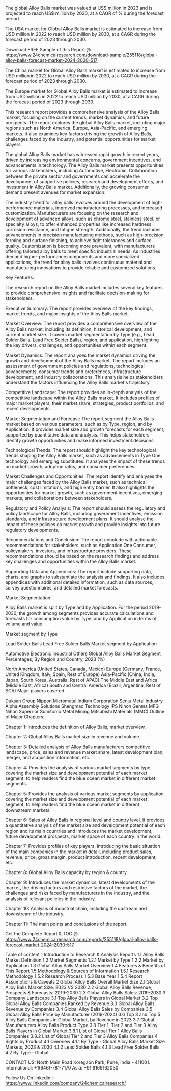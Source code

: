 The global Alloy Balls market was valued at US$ million in 2023 and is projected to reach US$ million by 2030, at a CAGR of % during the forecast period.

The USA market for Global  Alloy Balls market is estimated to increase from USD million in 2022 to reach USD million by 2030, at a CAGR during the forecast period of 2023 through 2030.

Download FREE Sample of this Report @ https://www.24chemicalresearch.com/download-sample/255118/global-alloy-balls-forecast-market-2024-2030-517

The China market for Global  Alloy Balls market is estimated to increase from USD million in 2022 to reach USD million by 2030, at a CAGR during the forecast period of 2023 through 2030.

The Europe market for Global  Alloy Balls market is estimated to increase from USD million in 2022 to reach USD million by 2030, at a CAGR during the forecast period of 2023 through 2030.

This research report provides a comprehensive analysis of the Alloy Balls market, focusing on the current trends, market dynamics, and future prospects. The report explores the global Alloy Balls market, including major regions such as North America, Europe, Asia-Pacific, and emerging markets. It also examines key factors driving the growth of Alloy Balls, challenges faced by the industry, and potential opportunities for market players.

The global Alloy Balls market has witnessed rapid growth in recent years, driven by increasing environmental concerns, government incentives, and advancements in technology. The Alloy Balls market presents opportunities for various stakeholders, including Automotive, Electronic. Collaboration between the private sector and governments can accelerate the development of supportive policies, research and development efforts, and investment in Alloy Balls market. Additionally, the growing consumer demand present avenues for market expansion.

The industry trend for alloy balls revolves around the development of high-performance materials, improved manufacturing processes, and increased customization. Manufacturers are focusing on the research and development of advanced alloys, such as chrome steel, stainless steel, or specialty alloys, to offer enhanced properties like increased hardness, corrosion resistance, and fatigue strength. Additionally, the trend includes advancements in precision manufacturing methods, such as high-precision forming and surface finishing, to achieve tight tolerances and surface quality. Customization is becoming more prevalent, with manufacturers offering tailored alloy balls to meet specific industrial needs. As industries demand higher-performance components and more specialized applications, the trend for alloy balls involves continuous material and manufacturing innovations to provide reliable and customized solutions.

Key Features:

The research report on the Alloy Balls market includes several key features to provide comprehensive insights and facilitate decision-making for stakeholders.

Executive Summary: The report provides overview of the key findings, market trends, and major insights of the Alloy Balls market.

Market Overview: The report provides a comprehensive overview of the Alloy Balls market, including its definition, historical development, and current market size. It covers market segmentation by Type (e.g., Lead Solder Balls, Lead Free Solder Balls), region, and application, highlighting the key drivers, challenges, and opportunities within each segment.

Market Dynamics: The report analyses the market dynamics driving the growth and development of the Alloy Balls market. The report includes an assessment of government policies and regulations, technological advancements, consumer trends and preferences, infrastructure development, and industry collaborations. This analysis helps stakeholders understand the factors influencing the Alloy Balls market's trajectory.

Competitive Landscape: The report provides an in-depth analysis of the competitive landscape within the Alloy Balls market. It includes profiles of major market players, their market share, strategies, product portfolios, and recent developments.

Market Segmentation and Forecast: The report segment the Alloy Balls market based on various parameters, such as by Type, region, and by Application. It provides market size and growth forecasts for each segment, supported by quantitative data and analysis. This helps stakeholders identify growth opportunities and make informed investment decisions.

Technological Trends: The report should highlight the key technological trends shaping the Alloy Balls market, such as advancements in Type One technology and emerging substitutes. It analyses the impact of these trends on market growth, adoption rates, and consumer preferences.

Market Challenges and Opportunities: The report identify and analyses the major challenges faced by the Alloy Balls market, such as technical bottleneck, cost limitations, and high entry barrier. It also highlights the opportunities for market growth, such as government incentives, emerging markets, and collaborations between stakeholders.

Regulatory and Policy Analysis: The report should assess the regulatory and policy landscape for Alloy Balls, including government incentives, emission standards, and infrastructure development plans. It should analyse the impact of these policies on market growth and provide insights into future regulatory developments.

Recommendations and Conclusion: The report conclude with actionable recommendations for stakeholders, such as Application One Consumer, policymakers, investors, and infrastructure providers. These recommendations should be based on the research findings and address key challenges and opportunities within the Alloy Balls market.

Supporting Data and Appendices: The report include supporting data, charts, and graphs to substantiate the analysis and findings. It also includes appendices with additional detailed information, such as data sources, survey questionnaires, and detailed market forecasts.

Market Segmentation

Alloy Balls market is split by Type and by Application. For the period 2019-2030, the growth among segments provides accurate calculations and forecasts for consumption value by Type, and by Application in terms of volume and value.

Market segment by Type

Lead Solder Balls
Lead Free Solder Balls
Market segment by Application

Automotive
Electronic
Industrial
Others
Global Alloy Balls Market Segment Percentages, By Region and Country, 2023 (%)

North America (United States, Canada, Mexico)
Europe (Germany, France, United Kingdom, Italy, Spain, Rest of Europe)
Asia-Pacific (China, India, Japan, South Korea, Australia, Rest of APAC)
The Middle East and Africa (Middle East, Africa)
South and Central America (Brazil, Argentina, Rest of SCA)
Major players covered

Duksan Group
Nippon Micrometal
Indium Corporation
Senju Metal Industry
Alpha Assembly Solutions
Shengmao Technology
IPS
Nihon Genma MFG
Nihon Superrior
Sumitomo Metal Mining
Mitsubishi Materials (MMC)
Outline of Major Chapters:

Chapter 1: Introduces the definition of Alloy Balls, market overview.

Chapter 2: Global Alloy Balls market size in revenue and volume.

Chapter 3: Detailed analysis of Alloy Balls manufacturers competitive landscape, price, sales and revenue market share, latest development plan, merger, and acquisition information, etc.

Chapter 4: Provides the analysis of various market segments by type, covering the market size and development potential of each market segment, to help readers find the blue ocean market in different market segments.

Chapter 5: Provides the analysis of various market segments by application, covering the market size and development potential of each market segment, to help readers find the blue ocean market in different downstream markets.

Chapter 6: Sales of Alloy Balls in regional level and country level. It provides a quantitative analysis of the market size and development potential of each region and its main countries and introduces the market development, future development prospects, market space of each country in the world.

Chapter 7: Provides profiles of key players, introducing the basic situation of the main companies in the market in detail, including product sales, revenue, price, gross margin, product introduction, recent development, etc.

Chapter 8: Global Alloy Balls capacity by region & country.

Chapter 9: Introduces the market dynamics, latest developments of the market, the driving factors and restrictive factors of the market, the challenges and risks faced by manufacturers in the industry, and the analysis of relevant policies in the industry.

Chapter 10: Analysis of industrial chain, including the upstream and downstream of the industry.

Chapter 11: The main points and conclusions of the report.

Get the Complete Report & TOC @ https://www.24chemicalresearch.com/reports/255118/global-alloy-balls-forecast-market-2024-2030-517

Table of content
1 Introduction to Research & Analysis Reports
1.1 Alloy Balls Market Definition
1.2 Market Segments
1.2.1 Market by Type
1.2.2 Market by Application
1.3 Global Alloy Balls Market Overview
1.4 Features & Benefits of This Report
1.5 Methodology & Sources of Information
1.5.1 Research Methodology
1.5.2 Research Process
1.5.3 Base Year
1.5.4 Report Assumptions & Caveats
2 Global Alloy Balls Overall Market Size
2.1 Global Alloy Balls Market Size: 2023 VS 2030
2.2 Global Alloy Balls Revenue, Prospects & Forecasts: 2019-2030
2.3 Global Alloy Balls Sales: 2019-2030
3 Company Landscape
3.1 Top Alloy Balls Players in Global Market
3.2 Top Global Alloy Balls Companies Ranked by Revenue
3.3 Global Alloy Balls Revenue by Companies
3.4 Global Alloy Balls Sales by Companies
3.5 Global Alloy Balls Price by Manufacturer (2019-2024)
3.6 Top 3 and Top 5 Alloy Balls Companies in Global Market, by Revenue in 2023
3.7 Global Manufacturers Alloy Balls Product Type
3.8 Tier 1, Tier 2 and Tier 3 Alloy Balls Players in Global Market
3.8.1 List of Global Tier 1 Alloy Balls Companies
3.8.2 List of Global Tier 2 and Tier 3 Alloy Balls Companies
4 Sights by Product
4.1 Overview
4.1.1 By Type - Global Alloy Balls Market Size Markets, 2023 & 2030
4.1.2 Lead Solder Balls
4.1.3 Lead Free Solder Balls
4.2 By Type - Global

CONTACT US:
North Main Road Koregaon Park, Pune, India - 411001.
International: +1(646)-781-7170
Asia: +91 9169162030

Follow Us On linkedin :- https://www.linkedin.com/company/24chemicalresearch/
